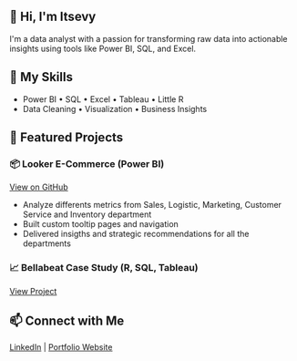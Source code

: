 ## 👋 Hi, I'm Itsevy

I'm a data analyst with a passion for transforming raw data into actionable insights using tools like Power BI, SQL, and Excel.

## 🔧 My Skills
- Power BI • SQL • Excel • Tableau • Little R
- Data Cleaning • Visualization • Business Insights

## 📂 Featured Projects
### 📦 Looker E-Commerce (Power BI)
[View on GitHub](https://github.com/Carole1808/data-analyst-portfolio/tree/main/Looker%20E-Commerce)
- Analyze differents metrics from Sales, Logistic, Marketing, Customer Service and Inventory department
- Built custom tooltip pages and navigation
- Delivered insigths and strategic recommendations for all the departments

### 📈 Bellabeat Case Study (R, SQL, Tableau)
[View Project](https://github.com/Carole1808/data-analyst-portfolio/tree/main/Bellabeat-Case-Study)

## 📫 Connect with Me
[LinkedIn](www.linkedin.com/in/itsevy-dominguez-88b7931a6) | [Portfolio Website](https://github.com/Carole1808/data-analyst-portfolio/tree/main)
